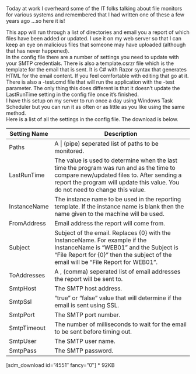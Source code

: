 
Today at work I overheard some of the IT folks talking about file monitors for various systems and remembered that I had written one of these a few years ago …so here it is!

<div></div><div>This app will run through a list of directories and email you a report of which files have been added or updated. I use it on my web server so that I can keep an eye on malicious files that someone may have uploaded (although that has never happened).</div><div></div><div>In the config file there are a number of settings you need to update with your SMTP credentials. There is also a template.csrzr file which is the template for the email that is sent. It is C# with Razor syntax that generates HTML for the email content. If you feel comfortable with editing that go at it.</div><div></div><div>There is also a -test.cmd file that will run the application with the -test parameter. The only thing this does different is that it doesn’t update the LastRunTime setting in the config file once it’s finished.</div><div></div><div>I have this setup on my server to run once a day using Windows Task Scheduler but you can run it as often or as little as you like using the same method.</div><div></div><div>Here is a list of all the settings in the config file. The download is below.</div><div></div><div></div><table class="table table-bordered table-condensed table-hover table-striped table-dark"><thead><tr><th>Setting Name</th><th>Description</th></tr></thead><tbody><tr><td>Paths</td><td>A | (pipe) seperated list of paths to be monitored.</td></tr><tr><td>LastRunTime</td><td>The value is used to determine when the last time the program was run and as the time to compare new/updated files to. After sending a report the program will update this value. You do not need to change this value.</td></tr><tr><td>InstanceName</td><td>The instance name to be used in the reporting template. If the instance name is blank then the name given to the machine will be used.</td></tr><tr><td>FromAddress</td><td>Email address the report will come from.</td></tr><tr><td>Subject</td><td>Subject of the email. Replaces {0} with the InstanceName. For example if the InstanceName is “WEB01” and the Subject is “File Report for {0}” then the subject of the email will be “File Report for WEB01”.</td></tr><tr><td>ToAddresses</td><td>A , (comma) seperated list of email addresses the report will be sent to.</td></tr><tr><td>SmtpHost</td><td>The SMTP host address.</td></tr><tr><td>SmtpSsl</td><td>“true” or “false” value that will determine if the email is sent using SSL.</td></tr><tr><td>SmtpPort</td><td>The SMTP port number.</td></tr><tr><td>SmtpTimeout</td><td>The number of milliseconds to wait for the email to be sent before timing out.</td></tr><tr><td>SmtpUser</td><td>The SMTP user name.</td></tr><tr><td>SmtpPass</td><td>The SMTP password.</td></tr></tbody></table>[sdm_download id=”4551″ fancy=”0″] * 92KB



